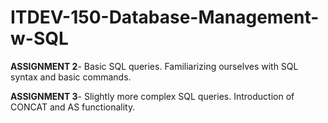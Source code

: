 # ITDEV-150-Database-Management-w-SQL

**ASSIGNMENT 2**- Basic SQL queries.  Familiarizing ourselves with SQL syntax and basic commands.

**ASSIGNMENT 3**-  Slightly more complex SQL queries.  Introduction of CONCAT and AS functionality.  
